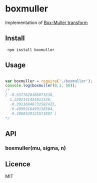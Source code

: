 # boxmuller

Implementation of [Box-Muller transform](https://en.wikipedia.org/wiki/Box%E2%80%93Muller_transform)

## Install
``` npm install boxmuller```

## Usage

```javascript

var boxmuller = require('./boxmuller');
console.log(boxmuller(0,1, 50));
/*
[ -0.9377820308073538,
  1.2202141431811326,
  -0.39116946731582425,
  -0.4999316499136504,
  -0.3968539125573887 ]
*/

```
## API
### boxmuller(mu, sigma, n)


## Licence
MIT

